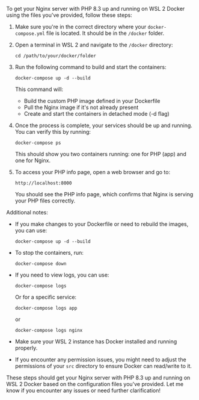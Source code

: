To get your Nginx server with PHP 8.3 up and running on WSL 2 Docker using the files you've provided, follow these steps:

1. Make sure you're in the correct directory where your `docker-compose.yml` file is located. It should be in the `/docker` folder.

2. Open a terminal in WSL 2 and navigate to the `/docker` directory:

   ```
   cd /path/to/your/docker/folder
   ```

3. Run the following command to build and start the containers:

   ```
   docker-compose up -d --build
   ```

   This command will:
   - Build the custom PHP image defined in your Dockerfile
   - Pull the Nginx image if it's not already present
   - Create and start the containers in detached mode (-d flag)

4. Once the process is complete, your services should be up and running. You can verify this by running:

   ```
   docker-compose ps
   ```

   This should show you two containers running: one for PHP (app) and one for Nginx.

5. To access your PHP info page, open a web browser and go to:

   ```
   http://localhost:8000
   ```

   You should see the PHP info page, which confirms that Nginx is serving your PHP files correctly.

Additional notes:

- If you make changes to your Dockerfile or need to rebuild the images, you can use:

  ```
  docker-compose up -d --build
  ```

- To stop the containers, run:

  ```
  docker-compose down
  ```

- If you need to view logs, you can use:

  ```
  docker-compose logs
  ```

  Or for a specific service:

  ```
  docker-compose logs app
  ```
  or
  ```
  docker-compose logs nginx
  ```

- Make sure your WSL 2 instance has Docker installed and running properly.

- If you encounter any permission issues, you might need to adjust the permissions of your `src` directory to ensure Docker can read/write to it.

These steps should get your Nginx server with PHP 8.3 up and running on WSL 2 Docker based on the configuration files you've provided. Let me know if you encounter any issues or need further clarification!